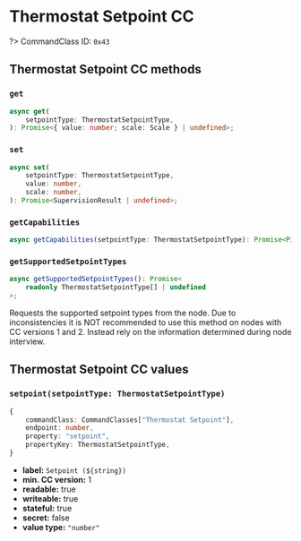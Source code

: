 # Thermostat Setpoint CC

?> CommandClass ID: `0x43`

## Thermostat Setpoint CC methods

### `get`

```ts
async get(
	setpointType: ThermostatSetpointType,
): Promise<{ value: number; scale: Scale } | undefined>;
```

### `set`

```ts
async set(
	setpointType: ThermostatSetpointType,
	value: number,
	scale: number,
): Promise<SupervisionResult | undefined>;
```

### `getCapabilities`

```ts
async getCapabilities(setpointType: ThermostatSetpointType): Promise<Pick<ThermostatSetpointCCCapabilitiesReport, "minValue" | "maxValue" | "minValueScale" | "maxValueScale"> | undefined>;
```

### `getSupportedSetpointTypes`

```ts
async getSupportedSetpointTypes(): Promise<
	readonly ThermostatSetpointType[] | undefined
>;
```

Requests the supported setpoint types from the node. Due to inconsistencies it is NOT recommended
to use this method on nodes with CC versions 1 and 2. Instead rely on the information determined
during node interview.

## Thermostat Setpoint CC values

### `setpoint(setpointType: ThermostatSetpointType)`

```ts
{
	commandClass: CommandClasses["Thermostat Setpoint"],
	endpoint: number,
	property: "setpoint",
	propertyKey: ThermostatSetpointType,
}
```

-   **label:** `Setpoint (${string})`
-   **min. CC version:** 1
-   **readable:** true
-   **writeable:** true
-   **stateful:** true
-   **secret:** false
-   **value type:** `"number"`
